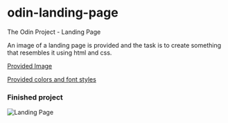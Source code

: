 # odin-landing-page
The Odin Project - Landing Page

An image of a landing page is provided and the task is to create something that resembles it using html and css.

[Provided Image](https://cdn.statically.io/gh/TheOdinProject/curriculum/81a5d553f4073e593d23a6ab00d50eef8620796d/foundations/html_css/project/imgs/01.png)

[Provided colors and font styles](https://cdn.statically.io/gh/TheOdinProject/curriculum/81a5d553f4073e593d23a6ab00d50eef8620796d/foundations/html_css/project/imgs/02.png)

### Finished project

![Landing Page](odin-landing-page.png)